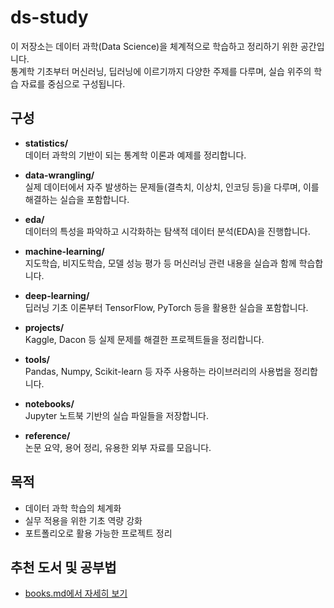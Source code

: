 # ds-study

이 저장소는 데이터 과학(Data Science)을 체계적으로 학습하고 정리하기 위한 공간입니다.  
통계학 기초부터 머신러닝, 딥러닝에 이르기까지 다양한 주제를 다루며, 실습 위주의 학습 자료를 중심으로 구성됩니다.

## 구성

- **statistics/**  
  데이터 과학의 기반이 되는 통계학 이론과 예제를 정리합니다.

- **data-wrangling/**  
  실제 데이터에서 자주 발생하는 문제들(결측치, 이상치, 인코딩 등)을 다루며, 이를 해결하는 실습을 포함합니다.

- **eda/**  
  데이터의 특성을 파악하고 시각화하는 탐색적 데이터 분석(EDA)을 진행합니다.

- **machine-learning/**  
  지도학습, 비지도학습, 모델 성능 평가 등 머신러닝 관련 내용을 실습과 함께 학습합니다.

- **deep-learning/**  
  딥러닝 기초 이론부터 TensorFlow, PyTorch 등을 활용한 실습을 포함합니다.

- **projects/**  
  Kaggle, Dacon 등 실제 문제를 해결한 프로젝트들을 정리합니다.

- **tools/**  
  Pandas, Numpy, Scikit-learn 등 자주 사용하는 라이브러리의 사용법을 정리합니다.

- **notebooks/**  
  Jupyter 노트북 기반의 실습 파일들을 저장합니다.

- **reference/**  
  논문 요약, 용어 정리, 유용한 외부 자료를 모읍니다.

## 목적

- 데이터 과학 학습의 체계화
- 실무 적용을 위한 기초 역량 강화
- 포트폴리오로 활용 가능한 프로젝트 정리

## 추천 도서 및 공부법

- [books.md에서 자세히 보기](./books.md)

